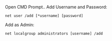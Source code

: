 Open CMD Prompt..
Add Username and Password:
```
net user /add [*username] [password]
```
Add as Admin:
```
net localgroup administrators [username] /add
```
